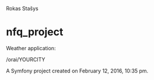 Rokas Stašys

nfq_project
===========

Weather application:

/orai/YOURCITY

A Symfony project created on February 12, 2016, 10:35 pm.
